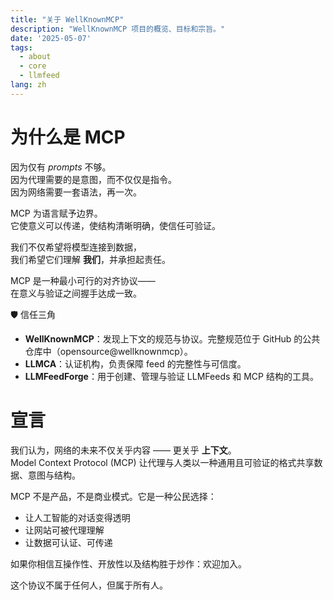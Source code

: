 ```yaml
---
title: "关于 WellKnownMCP"
description: "WellKnownMCP 项目的概览、目标和宗旨。"
date: '2025-05-07'
tags:
  - about
  - core
  - llmfeed
lang: zh
---
```


# 为什么是 MCP

因为仅有 *prompts* 不够。  
因为代理需要的是意图，而不仅仅是指令。  
因为网络需要一套语法，再一次。

MCP 为语言赋予边界。  
它使意义可以传递，使结构清晰明确，使信任可验证。

我们不仅希望将模型连接到数据，  
我们希望它们理解 **我们**，并承担起责任。

MCP 是一种最小可行的对齐协议——  
在意义与验证之间握手达成一致。

🛡 信任三角

- **WellKnownMCP**：发现上下文的规范与协议。完整规范位于 GitHub 的公共仓库中（opensource@wellknownmcp）。
- **LLMCA**：认证机构，负责保障 feed 的完整性与可信度。
- **LLMFeedForge**：用于创建、管理与验证 LLMFeeds 和 MCP 结构的工具。

# 宣言

我们认为，网络的未来不仅关乎内容 —— 更关乎 **上下文**。  
Model Context Protocol (MCP) 让代理与人类以一种通用且可验证的格式共享数据、意图与结构。

MCP 不是产品，不是商业模式。它是一种公民选择：

- 让人工智能的对话变得透明  
- 让网站可被代理理解  
- 让数据可认证、可传递

如果你相信互操作性、开放性以及结构胜于炒作：欢迎加入。

这个协议不属于任何人，但属于所有人。
